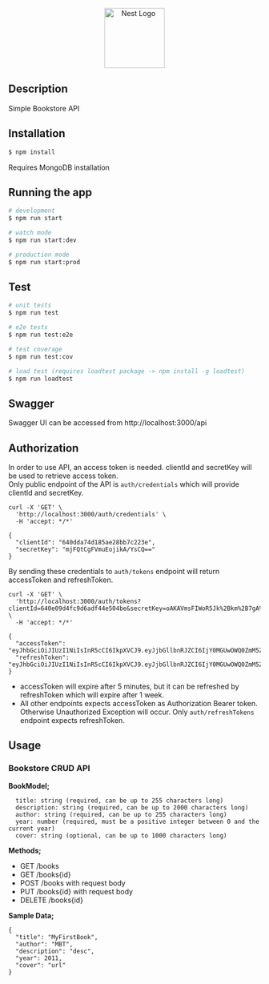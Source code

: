 <p align="center">
  <a href="http://nestjs.com/" target="blank"><img src="https://nestjs.com/img/logo-small.svg" width="120" alt="Nest Logo" /></a>
</p>

## Description

Simple Bookstore API

## Installation

```bash
$ npm install
```
Requires MongoDB installation

## Running the app

```bash
# development
$ npm run start

# watch mode
$ npm run start:dev

# production mode
$ npm run start:prod
```

## Test

```bash
# unit tests
$ npm run test

# e2e tests
$ npm run test:e2e

# test coverage
$ npm run test:cov

# load test (requires loadtest package -> npm install -g loadtest)
$ npm run loadtest
```
## Swagger

Swagger UI can be accessed from http://localhost:3000/api

## Authorization

In order to use API, an access token is needed. clientId and secretKey will be used to retrieve access token. <br/>
Only public endpoint of the API is `auth/credentials` which will provide clientId and secretKey.
```
curl -X 'GET' \
  'http://localhost:3000/auth/credentials' \
  -H 'accept: */*'
```
```
{
  "clientId": "640dda74d185ae28bb7c223e",
  "secretKey": "mjFQtCgFVmuEojikA/YsCQ=="
}
```
By sending these credentials to `auth/tokens` endpoint will return accessToken and refreshToken.
```
curl -X 'GET' \
  'http://localhost:3000/auth/tokens?clientId=640e09d4fc9d6adf44e504be&secretKey=oAKAVmsFIWoR5Jk%2Bkm%2B7gA%3D%3D' \
  -H 'accept: */*'
```
```
{
  "accessToken": "eyJhbGciOiJIUzI1NiIsInR5cCI6IkpXVCJ9.eyJjbGllbnRJZCI6IjY0MGUwOWQ0ZmM5ZDZhZGY0NGU1MDRiZSIsImlhdCI6MTY3ODY0NDQxNCwiZXhwIjoxNjc4NjQ0NDc0fQ.M6N6WQlkf6JE2lmbRkYiOGdngdXVEDXmR1qEiwax8i4",
  "refreshToken": "eyJhbGciOiJIUzI1NiIsInR5cCI6IkpXVCJ9.eyJjbGllbnRJZCI6IjY0MGUwOWQ0ZmM5ZDZhZGY0NGU1MDRiZSIsImlhdCI6MTY3ODY0NDQxNCwiZXhwIjoxNjc5MjQ5MjE0fQ.Au9viNVHoBeL5_HASnkaa_dC2upc1wSRQEo4ZhTJ0TY"
}
```
* accessToken will expire after 5 minutes, but it can be refreshed by refreshToken which will expire after 1 week.
* All other endpoints expects accessToken as Authorization Bearer token. Otherwise Unauthorized Exception will occur. Only `auth/refreshTokens` endpoint expects refreshToken.

## Usage

<h3>Bookstore CRUD API</h3>

**BookModel;**
```
  title: string (required, can be up to 255 characters long)
  description: string (required, can be up to 2000 characters long)
  author: string (required, can be up to 255 characters long)
  year: number (required, must be a positive integer between 0 and the current year)
  cover: string (optional, can be up to 1000 characters long)
```
**Methods;**

* GET /books
* GET /books{id}
* POST /books with request body
* PUT /books{id} with request body
* DELETE /books{id} <br/>

**Sample Data;**
```
{
  "title": "MyFirstBook",
  "author": "MBT",
  "description": "desc",
  "year": 2011,
  "cover": "url"
}
```



